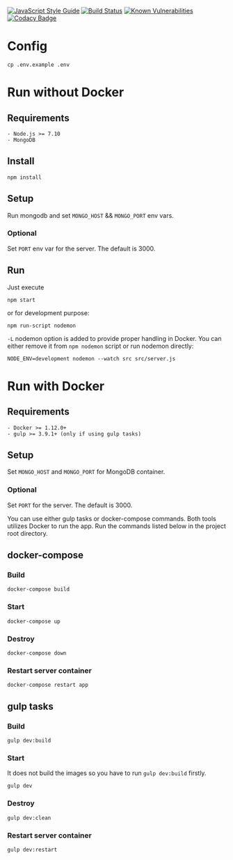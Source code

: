 [![JavaScript Style Guide](https://cdn.rawgit.com/feross/standard/master/badge.svg)](https://github.com/feross/standard)
[![Build Status](https://travis-ci.org/kgruszka/movie-library.svg?branch=master)](https://travis-ci.org/kgruszka/movie-library)
[![Known Vulnerabilities](https://snyk.io/test/github/kgruszka/movie-library/badge.svg)](https://snyk.io/test/github/kgruszka/movie-library)
[![Codacy Badge](https://api.codacy.com/project/badge/grade/5b759953fe0248b1a241bc8700f64e61)](https://www.codacy.com/app/kgruszka/movie-library)

# Config
```
cp .env.example .env
```

# Run without Docker

## Requirements
    - Node.js >= 7.10
    - MongoDB

## Install
```
npm install
```

## Setup
Run mongodb and set `MONGO_HOST` && `MONGO_PORT` env vars.

### Optional
Set `PORT` env var for the server. The default is 3000.

## Run
Just execute
```
npm start
```
or for development purpose:
```
npm run-script nodemon
```
`-L` nodemon option is added to provide proper handling in Docker. You can either remove it from `npm nodemon` script
or run nodemon directly:
```
NODE_ENV=development nodemon --watch src src/server.js
```

# Run with Docker
## Requirements
    - Docker >= 1.12.0+
    - gulp >= 3.9.1+ (only if using gulp tasks)

## Setup
Set `MONGO_HOST` and `MONGO_PORT` for MongoDB container.

### Optional
Set `PORT` for the server. The default is 3000.

You can use either gulp tasks or docker-compose commands. Both tools utilizes Docker to run the app.
Run the commands listed below in the project root directory.

## docker-compose

### Build
```
docker-compose build
```

### Start
```
docker-compose up
```

### Destroy
```
docker-compose down
```

### Restart server container
```
docker-compose restart app
```

## gulp tasks

### Build
```
gulp dev:build
```

### Start
It does not build the images so you have to run `gulp dev:build` firstly.
```
gulp dev
```

### Destroy
```
gulp dev:clean
```

### Restart server container
```
gulp dev:restart
```
